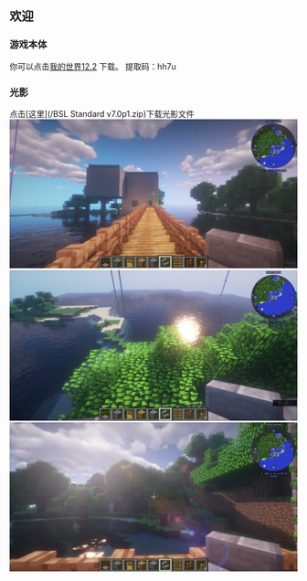 ## 欢迎

### 游戏本体
你可以点击[我的世界12.2](https://pan.baidu.com/s/13JGyp1zVILvWMmKF4OVX_Q) 下载。
提取码：hh7u
### 光影
点击[这里](/BSL Standard v7.0p1.zip)下载光影文件
![](image1.png)
![](image2.png)
![](image3.png)






